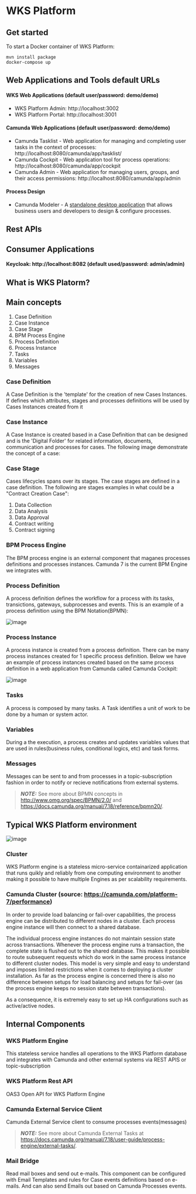 # WKS Platform

## Get started

To start a Docker container of WKS Platform:

```
mvn install package
docker-compose up
```

## Web Applications and Tools default URLs

#### WKS Web Applications (default user/password: demo/demo)
- WKS Platform Admin: http://localhost:3002 
- WKS Platform Portal: http://localhost:3001

#### Camunda Web Applications (default user/password: demo/demo)
- Camunda Tasklist - Web application for managing and completing user tasks in the context of processes: http://localhost:8080/camunda/app/tasklist/ 
- Camunda Cockpit - Web application tool for process operations: http://localhost:8080/camunda/app/cockpit
- Camunda Admin - Web application for managing users, groups, and their access permissions: http://localhost:8080/camunda/app/admin

#### Process Design
- Camunda Modeler - A [standalone desktop application](https://camunda.com/download/modeler/) that allows business users and developers to design & configure processes.

## Rest APIs

## Consumer Applications

#### Keycloak: http://localhost:8082 (default used/password: admin/admin)

## What is WKS Platorm?

## Main concepts
1. Case Definition
2. Case Instance
3. Case Stage
4. BPM Process Engine
5. Process Definition
6. Process Instance
7. Tasks
8. Variables
9. Messages

### Case Definition
A Case Definition is the 'template' for the creation of new Cases Instances. If defines which attributes, stages and processes definitions will be used by Cases Instances created from it

### Case Instance
 A Case Instance is created based in a Case Definition that can be designed and is the 'Digital Folder' for related information, documents, communication and processes for cases. The following image demonstrate the concept of a case:
 
### Case Stage
Cases lifecycles spans over its stages. The case stages are defined in a case definition. The following are stages examples in what could be a "Contract Creation Case":

1. Data Collection
2. Data Analysis
3. Data Approval
4. Contract writing
5. Contract signing

### BPM Process Engine
The BPM process engine is an external component that maganes processes definitions and processes instances. Camunda 7 is the current BPM Engine we integrates with.

### Process Definition
A process definition defines the workflow for a process with its tasks, transictions, gateways, subprocesses and events. This is an example of a process definition using the BPM Notation(BPMN):

![image](https://user-images.githubusercontent.com/85225281/205023159-b1987e14-bc33-43df-8a6e-2d8dc4d1bf05.png)


### Process Instance
A process instance is created from a process definition. There can be many process instances created for 1 specific process definition. Below we have an example of process instances created based on the same process definition in a web application from Camunda called Camunda Cockpit:

![image](https://user-images.githubusercontent.com/85225281/205023226-ebfbc868-ecba-4679-bade-a1a683f8b3c6.png)

### Tasks
A process is composed by many tasks. A Task identifies a unit of work to be done by a human or system actor.

### Variables
During a the execution, a process creates and updates variables values that are used in rules(business rules, conditional logics, etc) and task forms.

### Messages
Messages can be sent to and from processes in a topic-subscription fashion in order to notify or recieve notifications from external systems.


> **_NOTE:_**  See more about BPMN concepts in http://www.omg.org/spec/BPMN/2.0/ and https://docs.camunda.org/manual/7.18/reference/bpmn20/.

## Typical WKS Platform environment

![image](https://user-images.githubusercontent.com/85225281/205024334-fe983dda-6bad-4e1c-8c40-99b739a7fd7a.png)


### Cluster
WKS Platform engine is a stateless micro-service containarized application that runs quikly and reliably from one computing environment to another making it possible to have multiple Engines as per scalability requirements.

### Camunda Cluster (source: https://camunda.com/platform-7/performance)

In order to provide load balancing or fail-over capabilities, the process engine can be distributed to different nodes in a cluster. Each process engine instance will then connect to a shared database.

The individual process engine instances do not maintain session state across transactions. Whenever the process engine runs a transaction, the complete state is flushed out to the shared database. This makes it possible to route subsequent requests which do work in the same process instance to different cluster nodes. This model is very simple and easy to understand and imposes limited restrictions when it comes to deploying a cluster installation. As far as the process engine is concerned there is also no difference between setups for load balancing and setups for fail-over (as the process engine keeps no session state between transactions).

As a consequence, it is extremely easy to set up HA configurations such as active/active nodes.

## Internal Components

### WKS Platform Engine
This stateless service handles all operations to the WKS Platform database and integrates with Camunda and other external systems via REST APIS or topic-subscription

### WKS Platform Rest API
OAS3 Open API for WKS Platform Engine

### Camunda External Service Client
Camunda External Service client to consume processes events(messages)

> **_NOTE:_**  See more about Camunda External Tasks at https://docs.camunda.org/manual/7.18/user-guide/process-engine/external-tasks/.


### Mail Bridge
Read mail boxes and send out e-mails. This component can be configured with Email Templates and rules for Case events definitions based on e-mails. And can also send Emails out based on Camunda Processes events.


